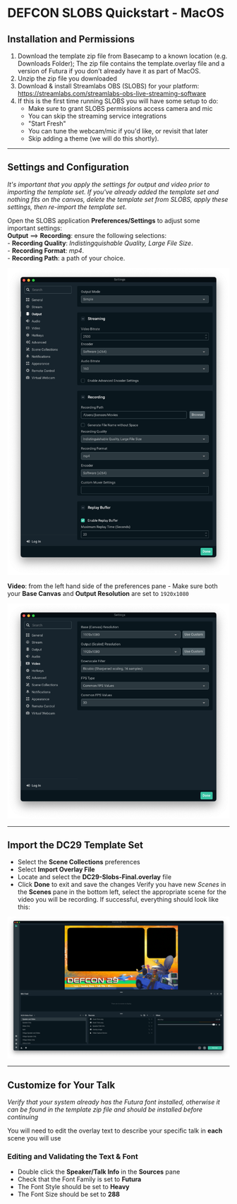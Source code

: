 # DEFCON SLOBS Quickstart - MacOS

## Installation and Permissions

1. Download the template zip file from Basecamp to a known location (e.g. Downloads Folder); The zip file contains the template.overlay file and a version of Futura if you don't already have it as part of MacOS. 
2. Unzip the zip file you downloaded
3. Download & install Streamlabs OBS (SLOBS) for your platform: https://streamlabs.com/streamlabs-obs-live-streaming-software
4. If this is the first time running SLOBS you will have some setup to do:
      - Make sure to grant SLOBS permissions access camera and mic
      - You can skip the streaming service integrations
      - "Start Fresh"
      - You can tune the webcam/mic if you'd like, or revisit that later
      - Skip adding a theme (we will do this shortly).  

--- 
## Settings and Configuration
   
   *It's important that you apply the settings for output and video prior to importing the template set. If you've already added the template set and nothing fits on the canvas, delete the template set from SLOBS, apply these settings, then re-import the template set*.  
   
   Open the SLOBS application __Preferences/Settings__ to adjust some important settings:    
	  __Output__ ==> __Recording__: ensure the following selections:   
         - __Recording Quality__: *Indistingquishable Quality, Large File Size*.  
         - __Recording Format__: *mp4*.  
         - __Recording Path__: a path of your choice.  

![](attachments/OutputSettings.png)

 __Video__: from the left hand side of the preferences pane
            - Make sure both your __Base Canvas__ and __Output Resolution__ are set to `1920x1080`


![](attachments/VideoSettings.png)

---
## Import the DC29 Template Set

- Select the __Scene Collections__ preferences
- Select __Import Overlay File__
- Locate and select the __DC29-Slobs-Final.overlay__ file
- Click __Done__ to exit and save the changes
Verify you have new _Scenes_ in the __Scenes__ pane in the bottom left, select the appropriate scene for the video you will be recording. If successful, everything should look like this: 

![](attachments/ScenesImported.png)

---

## Customize for Your Talk

*Verify that your system already has the Futura font installed, otherwise it can be found in the template zip file and should be installed before continuing*    

You will need to edit the overlay text to describe your specific talk in **each** scene you will use
    
### Editing and Validating the Text & Font
   
- Double click the __Speaker/Talk Info__ in the __Sources__ pane 
- Check that the Font Family is set to __Futura__
- The Font Style should be set to __Heavy__
- The Font Size should be set to __288__
